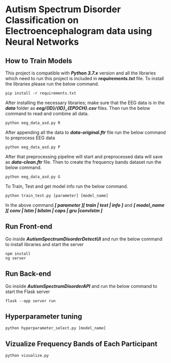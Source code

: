 # Autism Spectrum Disorder Classification on Electroencephalogram data using Neural Networks

## How to Train Models
This project is compatible with ***Python 3.7.x*** version and all the libraries which need to run this project is included in ***requirements.txt*** file. To install the libraries please run the below command.<br>

```
pip install -r requirements.txt
```

After installing the necessary libraries; make sure that the EEG data is in the ***data*** folder as ***eeg/{ID}/{ID}_{EPOCH}.csv*** files. Then run the below command to read and combine all data.

```
python eeg_data_asd.py R
```

After appending all the data to ***data-original.ftr*** file run the below command to preprocess EEG data

```
python eeg_data_asd.py P
```

After  that preprocessing pipeline will start and preprocessed data will save as ***data-clean.ftr*** file. Then to create the frequency bands dataset run the below command.

```
python eeg_data_asd.py G
```

To Train, Test and get model info run the below command.

```
python train_test.py [parameter] [model_name]
```

In the above command ***[ parameter ][ train | test | info ]*** and ***[ model_name ][ conv | lstm | bilstm | caps | gru |convlstm ]***

## Run Front-end
Go inside ***AutismSpectrumDisorderDetectUI*** and run the below command to install libraries and start the server

```
npm install
ng server 
```
## Run Back-end
Go insiide ***AutismSpectrumDisorderAPI*** and run the below command to start the Flask server
```
flask --app server run
```
## Hyperparameter tuning
```
python hyperparameter_select.py [model_name]
```
## Vizualize Frequency Bands of Each Participant
```
python vizualize.py
```